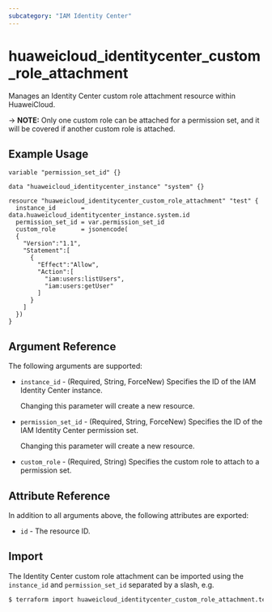 ```yaml
---
subcategory: "IAM Identity Center"
---
```


# huaweicloud_identitycenter_custom_role_attachment

Manages an Identity Center custom role attachment resource within HuaweiCloud.

-> **NOTE:** Only one custom role can be attached for a permission set, and it will be covered if another custom role
is attached.

## Example Usage

```hcl
variable "permission_set_id" {}

data "huaweicloud_identitycenter_instance" "system" {}

resource "huaweicloud_identitycenter_custom_role_attachment" "test" {
  instance_id       = data.huaweicloud_identitycenter_instance.system.id
  permission_set_id = var.permission_set_id
  custom_role       = jsonencode(
  {
    "Version":"1.1",
    "Statement":[
      {
        "Effect":"Allow",
        "Action":[
          "iam:users:listUsers",
          "iam:users:getUser"
        ]
      }
    ]
  })
}
```

## Argument Reference

The following arguments are supported:

* `instance_id` - (Required, String, ForceNew) Specifies the ID of the IAM Identity Center instance.

  Changing this parameter will create a new resource.

* `permission_set_id` - (Required, String, ForceNew) Specifies the ID of the IAM Identity Center permission set.

  Changing this parameter will create a new resource.

* `custom_role` - (Required, String) Specifies the custom role to attach to a permission set.

## Attribute Reference

In addition to all arguments above, the following attributes are exported:

* `id` - The resource ID.

## Import

The Identity Center custom role attachment can be imported using the `instance_id` and `permission_set_id` separated by
a slash, e.g.

```bash
$ terraform import huaweicloud_identitycenter_custom_role_attachment.test <instance_id>/<permission_set_id>
```
